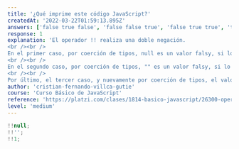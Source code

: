 ```yaml
---
title: '¿Qué imprime este código JavaScript?'
createdAt: '2022-03-22T01:59:13.895Z'
answers: ['false true false', 'false false true', 'false true true', 'true true false']
response: 1
explanation: 'El operador !! realiza una doble negación.
<br /><br />
En el primer caso, por coerción de tipos, null es un valor falsy, si lo negamos 2 veces, tendríamos false.
<br /><br />
En el segundo caso, por coerción de tipos, "" es un valor falsy, si lo negamos 2 veces tendríamos false.
<br /><br />
Por último, el tercer caso, y nuevamente por coerción de tipos, el valor 1 es un valor truthy, si lo negamos 2 veces, obtendremos true.'
author: 'cristian-fernando-villca-gutie'
course: 'Curso Básico de JavaScript'
reference: 'https://platzi.com/clases/1814-basico-javascript/26300-operadores-asignacion-comparacion-y-aritmeticos/'
level: 'medium'
---
```


```javascript
!!null;
!!'';
!!1;
```
